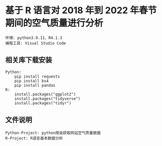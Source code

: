 # 基于 R 语言对 2018 年到 2022 年春节期间的空气质量进行分析

    环境: python3.9.11、R4.1.3
    编程工具: Visual Studio Code

## 相关库下载安装

    Python:
        pip install requests
        pip install bs4
        pip install pandas
    R:
        install.packages("ggplot2")
        install.packages("tidyverse")
        install.packages("tidyr")

## 文件说明

    Python-Project: python爬虫获取网站空气质量数据
    R-Project: R语言基本数据分析
